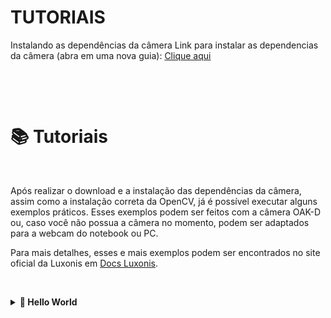 # TUTORIAIS

Instalando as dependências da câmera
   Link para instalar as dependencias da câmera (abra em uma nova guia): <a href="https://docs.luxonis.com/software/depthai/manual-install/#Manual%20DepthAI%20installation-Installing%20dependencies">Clique aqui</a>
 
<p>&nbsp;</p>
<p>&nbsp;</p>

<!-- Próximo tópico -->



# 📚 Tutoriais

<p>&nbsp;</p>

Após realizar o download e a instalação das dependências da câmera, assim como a instalação correta da OpenCV, já é possível executar alguns exemplos práticos. Esses exemplos podem ser feitos com a câmera OAK-D ou, caso você não possua a câmera no momento, podem ser adaptados para a webcam do notebook ou PC.
  
Para mais detalhes, esses e mais exemplos podem ser encontrados no site oficial da Luxonis em <a href="https://docs.luxonis.com/">Docs Luxonis</a>.

<p>&nbsp;</p>

<details>
<summary><strong>👋 Hello World</strong></summary>
   
<p>&nbsp;</p>

Esse exemplo foi retirado do site da Luxonis e foi adaptado para funcionar não so na câmera OAK-D, mas também na câmera do seu notebook/PC.
<p>&nbsp;</p>

⚠️ Atenção: antes de rodar o código, certifique-se de selecionar o interpretador Python correto — aquele em que você instalou o OpenCV, o DepthAI e as demais dependências. Recomenda-se que essas bibliotecas sejam instaladas e configuradas dentro de um ambiente virtual (venv) para garantir isolamento e evitar conflitos com outros projetos.

<p>&nbsp;</p>
<p>&nbsp;</p>  

Vamos mergulhar nos conceitos básicos usando um exemplo. Vamos criar uma aplicação simples que executa uma rede neural de detecção de objetos e transmite vídeo em cores com as detecções da rede neural visualizadas. Usaremos a API Python do DepthAI para criar a aplicação.

O primeiro nó que adicionaremos é o **ColorCamera**. Esse nó selecionará automaticamente a câmera central (que, na maioria dos dispositivos, é a câmera de cor) e fornecerá o fluxo de vídeo para o próximo nó no pipeline.
Usaremos a saída **preview**, redimensionada para 300x300, de forma a se ajustar ao tamanho de entrada do **mobilenet-ssd**. Para mais detalhes das funcionalidades desse codigo, acesse o link: <a href="https://docs.luxonis.com/">Hello World</a>
<p>&nbsp;</p>
<p>&nbsp;</p>

### Câmera OAK-D

```
# Primeiro, importamos todos os módulos necessários
from pathlib import Path

import blobconverter
import cv2
import depthai
import numpy as np


pipeline = depthai.Pipeline()

# Primeiro, queremos a câmera de cor como saída
cam_rgb = pipeline.createColorCamera()
cam_rgb.setPreviewSize(300, 300)  # 300x300 será o tamanho do frame de pré-visualização, disponível como saída 'preview' do nó
cam_rgb.setInterleaved(False)

detection_nn = pipeline.createMobileNetDetectionNetwork()

# O blob é o arquivo da Rede Neural, compilado para MyriadX. Ele contém tanto a definição quanto os pesos do modelo
# Estamos usando a ferramenta blobconverter para obter automaticamente o blob do MobileNetSSD a partir do OpenVINO Model Zoo

detection_nn.setBlobPath(blobconverter.from_zoo(name='mobilenet-ssd', shaves=6))

# Em seguida, filtramos as detecções que estão abaixo de um limite de confiança. A confiança pode estar entre <0..1>
detection_nn.setConfidenceThreshold(0.5)

# XLinkOut é uma "saída" do dispositivo. Qualquer dado que você queira transferir para o host precisa ser enviado via XLink
xout_rgb = pipeline.createXLinkOut()
xout_rgb.setStreamName("rgb")

xout_nn = pipeline.createXLinkOut()
xout_nn.setStreamName("nn")

cam_rgb.preview.link(xout_rgb.input)
cam_rgb.preview.link(detection_nn.input)
detection_nn.out.link(xout_nn.input)

# O pipeline agora está finalizado e precisamos encontrar um dispositivo disponível para executá-lo
# Estamos usando um context manager aqui, que irá liberar o dispositivo após o uso
with depthai.Device(pipeline) as device:
    # A partir deste ponto, o dispositivo estará em modo "executando" e começará a enviar dados via XLink

    # Para consumir os resultados do dispositivo, obtemos duas filas de saída com os nomes de stream definidos anteriormente
    q_rgb = device.getOutputQueue("rgb")
    q_nn = device.getOutputQueue("nn")

    # Aqui alguns valores padrão são definidos. Frame será uma imagem do stream "rgb" e detections conterá os resultados da rede neural
    frame = None
    detections = []

    # Como as detecções retornadas pela rede neural possuem valores no intervalo <0..1>, 
    # eles precisam ser multiplicados pela largura/altura do frame para obter a posição real da caixa delimitadora na imagem
    def frameNorm(frame, bbox):
        normVals = np.full(len(bbox), frame.shape[0])
        normVals[::2] = frame.shape[1]
        return (np.clip(np.array(bbox), 0, 1) * normVals).astype(int)


    while True:
        # Tentamos buscar os dados das filas nn/rgb. tryGet retorna ou o pacote de dados ou None se não houver nada
        in_rgb = q_rgb.tryGet()
        in_nn = q_nn.tryGet()

        if in_rgb is not None:
            # Se o pacote da câmera RGB estiver presente, recuperamos o frame no formato OpenCV usando getCvFrame
            frame = in_rgb.getCvFrame()

        if in_nn is not None:
            # Quando os dados da rede neural são recebidos, pegamos o array de detecções que contém os resultados do mobilenet-ssd
            detections = in_nn.detections


        if frame is not None:
            for detection in detections:
                # Para cada caixa delimitadora, primeiro normalizamos para corresponder ao tamanho do frame
                bbox = frameNorm(frame, (detection.xmin, detection.ymin, detection.xmax, detection.ymax))

                # E então desenhamos um retângulo no frame para mostrar o resultado
                cv2.rectangle(frame, (bbox[0], bbox[1]), (bbox[2], bbox[3]), (255, 0, 0), 2)

            # Após todo o desenho estar concluído, mostramos o frame na tela
            cv2.imshow("preview", frame)

        # A qualquer momento, você pode pressionar "q" para sair do loop principal, encerrando o programa
        if cv2.waitKey(1) == ord('q'):
            break

```

<p>&nbsp;</p>
<p>&nbsp;</p>

### Notebook

```
import cv2
import numpy as np

# ----------------- CONFIGURAÇÃO -----------------
# Confiança mínima para exibir detecções
CONFIDENCE_THRESHOLD = 0.5

# Caminhos dos arquivos do modelo MobileNet-SSD
# Você precisa baixar esses arquivos:
# 1. prototxt: https://github.com/chuanqi305/MobileNet-SSD/blob/master/deploy.prototxt
# 2. caffemodel: https://github.com/chuanqi305/MobileNet-SSD/blob/master/MobileNetSSD_deploy.caffemodel
MODEL_PROTOTXT = "mobilenet_ssd.prototxt"
MODEL_WEIGHTS = "mobilenet_ssd.caffemodel"

# ----------------- INICIALIZAÇÃO -----------------
cap = cv2.VideoCapture(0)  # 0 = webcam interna
if not cap.isOpened():
    raise RuntimeError("Não foi possível abrir a webcam do notebook")

# Carrega o modelo MobileNet-SSD
net = cv2.dnn.readNetFromCaffe(MODEL_PROTOTXT, MODEL_WEIGHTS)

# Lista de classes que o MobileNet-SSD detecta
CLASSES = ["background", "aeroplane", "bicycle", "bird", "boat",
           "bottle", "bus", "car", "cat", "chair", "cow", "diningtable",
           "dog", "horse", "motorbike", "person", "pottedplant",
           "sheep", "sofa", "train", "tvmonitor"]

# ----------------- LOOP PRINCIPAL -----------------
while True:
    ret, frame = cap.read()
    if not ret:
        break

    # Redimensiona e pré-processa o frame
    blob = cv2.dnn.blobFromImage(frame, 0.007843, (300, 300), 127.5)
    net.setInput(blob)
    detections = net.forward()

    # Percorre todas as detecções
    for i in range(detections.shape[2]):
        confidence = detections[0, 0, i, 2]
        if confidence > CONFIDENCE_THRESHOLD:
            idx = int(detections[0, 0, i, 1])
            box = detections[0, 0, i, 3:7] * np.array([frame.shape[1], frame.shape[0],
                                                       frame.shape[1], frame.shape[0]])
            (startX, startY, endX, endY) = box.astype("int")

            # Desenha o retângulo e a classe detectada
            label = f"{CLASSES[idx]}: {confidence*100:.1f}%"
            cv2.rectangle(frame, (startX, startY), (endX, endY), (255, 0, 0), 2)
            y = startY - 15 if startY - 15 > 15 else startY + 15
            cv2.putText(frame, label, (startX, y),
                        cv2.FONT_HERSHEY_SIMPLEX, 0.5, (255, 0, 0), 2)

    # Mostra o frame com as detecções
    cv2.imshow("Webcam Preview", frame)

    # Sai ao pressionar 'q'
    if cv2.waitKey(1) & 0xFF == ord('q'):
        break

cap.release()
cv2.destroyAllWindows()
```
<p>&nbsp;</p>
<p>&nbsp;</p>

## Para fechar as janelas basta apertar "q"
</details>
